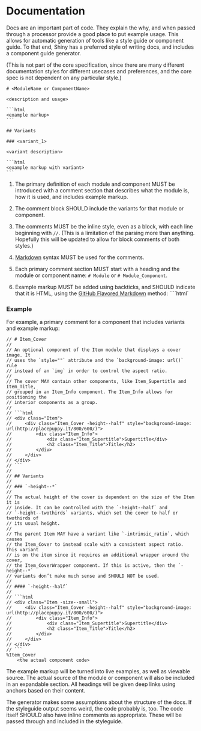 # Documentation

Docs are an important part of code. They explain the why, and when passed
through a processor provide a good place to put example usage. This allows for
automatic generation of tools like a style guide or component guide. To that
end, Shiny has a preferred style of writing docs, and includes a component
guide generator.

(This is not part of the core specification, since there are many different
documentation styles for different usecases and preferences, and the core spec
is not dependent on any particular style.)


    # <ModuleName or ComponentName>

    <description and usage>

    ```html
    <example markup>
    ```

    ## Variants

    ### <variant_1>

    <variant description>

    ```html
    <example markup with variant>
    ```


1. The primary definition of each module and component MUST be introduced with
   a comment section that describes what the module is, how it is used, and
   includes example markup.

2. The comment block SHOULD include the variants for that module or component.

3. The comments MUST be the inline style, even as a block, with each line
   beginning with `//`. (This is a limitation of the parsing more than
   anything. Hopefully this will be updated to allow for block comments of
   both styles.)

4. [Markdown](http://daringfireball.net/projects/markdown/) syntax MUST be
   used for the comments.

5. Each primary comment section MUST start with a heading and the module or
   component name: `# Module` or `# Module_Component`.

6. Example markup MUST be added using backticks, and SHOULD indicate that it
   is HTML, using the [GitHub Flavored Markdown](https://help.github.com/articles/github-flavored-markdown)
   method: ````html`


### Example

For example, a primary comment for a component that includes variants and
example markup:

    // # Item_Cover
    //
    // An optional component of the Item module that displays a cover image. It
    // uses the `style=""` attribute and the `background-image: url()` rule
    // instead of an `img` in order to control the aspect ratio.
    //
    // The cover MAY contain other components, like Item_Supertitle and Item_Title,
    // grouped in an Item_Info component. The Item_Info allows for positioning the
    // interior components as a group.
    //
    // ```html
    // <div class="Item">
    //     <div class="Item_Cover -height--half" style="background-image: url(http://placepuppy.it/800/600/)">
    //         <div class="Item_Info">
    //             <div class="Item_Supertitle">Supertitle</div>
    //             <h2 class="Item_Title">Title</h2>
    //         </div>
    //     </div>
    // </div>
    // ```
    //
    // ## Variants
    //
    // ### `-height--*`
    //
    // The actual height of the cover is dependent on the size of the Item it is
    // inside. It can be controlled with the `-height--half` and
    // `-height--twothirds` variants, which set the cover to half or twothirds of
    // its usual height.
    //
    // The parent Item MAY have a variant like `-intrinsic_ratio`, which causes
    // the Item_Cover to instead scale with a consistent aspect ratio. This variant
    // is on the item since it requires an additional wrapper around the cover,
    // the Item_CoverWrapper component. If this is active, then the `-height--*`
    // variants don’t make much sense and SHOULD NOT be used.
    //
    // #### `-height--half`
    //
    // ```html
    // <div class="Item -size--small">
    //     <div class="Item_Cover -height--half" style="background-image: url(http://placepuppy.it/800/600/)">
    //         <div class="Item_Info">
    //             <div class="Item_Supertitle">Supertitle</div>
    //             <h2 class="Item_Title">Title</h2>
    //         </div>
    //     </div>
    // </div>
    // ```
    %Item_Cover
        <the actual component code>


The example markup will be turned into live examples, as well as viewable
source. The actual source of the module or component will also be included in
an expandable section. All headings will be given deep links using anchors
based on their content.

The generator makes some assumptions about the structure of the docs. If the
styleguide output seems weird, the code probably is, too. The code itself
SHOULD also have inline comments as appropriate. These will be passed through
and included in the styleguide.
